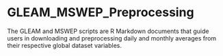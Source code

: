 # GLEAM_MSWEP_Preprocessing
The GLEAM and MSWEP scripts are R Markdown documents that guide users in downloading and preprocessing daily and monthly averages from their respective global dataset variables.
